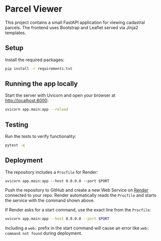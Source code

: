 # Parcel Viewer

This project contains a small FastAPI application for viewing cadastral parcels. The frontend uses Bootstrap and Leaflet served via Jinja2 templates.

## Setup

Install the required packages:

```bash
pip install -r requirements.txt
```

## Running the app locally

Start the server with Uvicorn and open your browser at <http://localhost:8000>:

```bash
uvicorn app.main:app --reload
```

## Testing

Run the tests to verify functionality:

```bash
pytest -q
```

## Deployment

The repository includes a `Procfile` for Render:

```procfile
uvicorn app.main:app --host 0.0.0.0 --port $PORT
```

Push the repository to GitHub and create a new Web Service on [Render](https://render.com/) connected to your repo. Render automatically reads the `Procfile` and starts the service with the command shown above.

If Render asks for a start command, use the exact line from the `Procfile`:

```bash
uvicorn app.main:app --host 0.0.0.0 --port $PORT
```

Including a `web:` prefix in the start command will cause an error like `web: command not found` during deployment.
